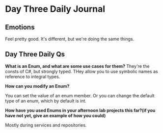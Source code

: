 # Day Three Daily Journal

## Emotions

Feel pretty good. It's different, but we're doing the same things.

## Day Three Daily Qs

**What is an Enum, and what are some use cases for them?**
They're the consts of C#, but strongly typed. THey allow you to use symbolic names as reference to integral types.

**How can you modify an Enum?**

You can set the value of an enum member. Or you can change the default type of an enum, which by default is int.

**How have you used Enums in your afternoon lab projects this far?(if you have not yet, give an example of how you could)**

Mostly during services and repositories. 